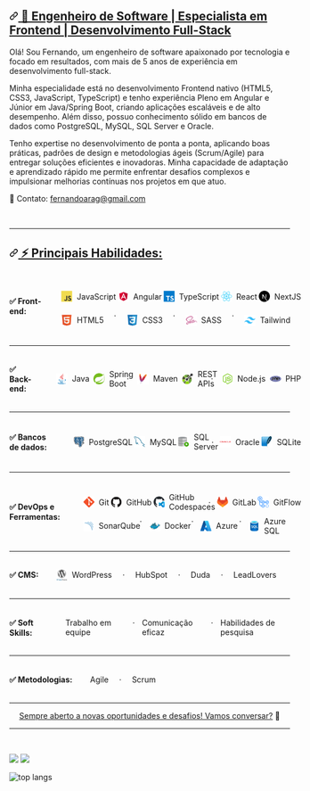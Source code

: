 <article class="markdown-body entry-content container-lg f5 " itemprop="text">
  <h2 dir="auto" id="top">
    <a id="user-content-hi-there-" class="anchor" aria-hidden="true" tabindex="-1" href="#top">
      <svg class="octicon octicon-link" viewBox="0 0 16 16" version="1.1" width="16" height="16" aria-hidden="true"><path d="m7.775 3.275 1.25-1.25a3.5 3.5 0 1 1 4.95 4.95l-2.5 2.5a3.5 3.5 0 0 1-4.95 0 .751.751 0 0 1 .018-1.042.751.751 0 0 1 1.042-.018 1.998 1.998 0 0 0 2.83 0l2.5-2.5a2.002 2.002 0 0 0-2.83-2.83l-1.25 1.25a.751.751 0 0 1-1.042-.018.751.751 0 0 1-.018-1.042Zm-4.69 9.64a1.998 1.998 0 0 0 2.83 0l1.25-1.25a.751.751 0 0 1 1.042.018.751.751 0 0 1 .018 1.042l-1.25 1.25a3.5 3.5 0 1 1-4.95-4.95l2.5-2.5a3.5 3.5 0 0 1 4.95 0 .751.751 0 0 1-.018 1.042.751.751 0 0 1-1.042.018 1.998 1.998 0 0 0-2.83 0l-2.5 2.5a1.998 1.998 0 0 0 0 2.83Z"></path></svg>
      <strong>🚀 Engenheiro de Software | Especialista em Frontend | Desenvolvimento Full-Stack</strong>
    </a>
  </h2>

  <p dir="auto">
    Olá! Sou Fernando, um engenheiro de software apaixonado por tecnologia e focado em resultados, com mais de 5 anos de experiência em desenvolvimento full-stack.
  </p>

  <p dir="auto">
    Minha especialidade está no desenvolvimento Frontend nativo (HTML5, CSS3, JavaScript, TypeScript) e tenho experiência Pleno em Angular e Júnior em Java/Spring Boot, criando aplicações escaláveis e de alto desempenho. Além disso, possuo conhecimento sólido em bancos de dados como PostgreSQL, MySQL, SQL Server e Oracle.
  </p>

  <p dir="auto">  
    Tenho expertise no desenvolvimento de ponta a ponta, aplicando boas práticas, padrões de design e metodologias ágeis (Scrum/Agile) para entregar soluções eficientes e inovadoras. Minha capacidade de adaptação e aprendizado rápido me permite enfrentar desafios complexos e impulsionar melhorias contínuas nos projetos em que atuo.
  </p>

  <p dir="auto">  
    📩 Contato: <a href="mailto:fernandoarag@gmail.com">fernandoarag@gmail.com</a>
  </p>

  <br/>

  <hr>

  <h2 dir="auto">
    <a id="user-content--technologies" class="anchor" aria-hidden="true" tabindex="-1" href="#-technologies">
      <svg class="octicon octicon-link" viewBox="0 0 16 16" version="1.1" width="16" height="16" aria-hidden="true"><path d="m7.775 3.275 1.25-1.25a3.5 3.5 0 1 1 4.95 4.95l-2.5 2.5a3.5 3.5 0 0 1-4.95 0 .751.751 0 0 1 .018-1.042.751.751 0 0 1 1.042-.018 1.998 1.998 0 0 0 2.83 0l2.5-2.5a2.002 2.002 0 0 0-2.83-2.83l-1.25 1.25a.751.751 0 0 1-1.042-.018.751.751 0 0 1-.018-1.042Zm-4.69 9.64a1.998 1.998 0 0 0 2.83 0l1.25-1.25a.751.751 0 0 1 1.042.018.751.751 0 0 1 .018 1.042l-1.25 1.25a3.5 3.5 0 1 1-4.95-4.95l2.5-2.5a3.5 3.5 0 0 1 4.95 0 .751.751 0 0 1-.018 1.042.751.751 0 0 1-1.042.018 1.998 1.998 0 0 0-2.83 0l-2.5 2.5a1.998 1.998 0 0 0 0 2.83Z"></path></svg>
      ⚡ Principais Habilidades:<br/>
    </a>
  </h2>

  <div class="auto" style="display: flex; flex-direction: row; align-items: center; grid-gap: .5rem; margin-bottom: .75rem;">
    <h4 style="display: flex; flex-direction: row; align-items: center; grid-gap: .5rem;">
    ✅ Front-end: 
    </h4>
    <ul>
      <li style="display: flex; flex-direction: row; align-items: center; grid-gap: .5rem;">
        <span style="display: flex; flex-direction: row; align-items: center; grid-gap: .5rem;">
          <img src="./assets/JavaScript.svg" width="20"/>
          JavaScript
        </span> &ensp; · &ensp;
        <span style="display: flex; flex-direction: row; align-items: center; grid-gap: .5rem;">
          <img src="./assets/Angular.svg" width="20"/>
          Angular
        </span> &ensp; · &ensp;
        <span style="display: flex; flex-direction: row; align-items: center; grid-gap: .5rem;">
          <img src="./assets/TypeScript.svg" width="20"/>
          TypeScript
        </span> &ensp; · &ensp;
        <span style="display: flex; flex-direction: row; align-items: center; grid-gap: .5rem;">          
          <img src="./assets/React.svg" width="20"/>
          React
        </span> &ensp; · &ensp;
        <span style="display: flex; flex-direction: row; align-items: center; grid-gap: .5rem;">
          <img src="./assets/Next.js.svg" width="20"/>
          NextJS
        </span>
      </li>
      <li style="display: flex; flex-direction: row; align-items: center; grid-gap: .5rem;">
        <span style="display: flex; flex-direction: row; align-items: center; grid-gap: .5rem;">
          <img src="./assets/HTML5.svg" width="20"/>
          HTML5
        </span> &ensp; · &ensp;
        <span style="display: flex; flex-direction: row; align-items: center; grid-gap: .5rem;">
          <img src="./assets/CSS3.svg" width="20"/>
          CSS3
        </span> &ensp; · &ensp;
        <span style="display: flex; flex-direction: row; align-items: center; grid-gap: .5rem;">
          <img src="./assets/Sass.svg" width="20"/>
          SASS
        </span> &ensp; · &ensp;
        <span style="display: flex; flex-direction: row; align-items: center; grid-gap: .5rem;">
          <img src="./assets/Tailwind CSS.svg" width="20"/>
          Tailwind
        </span>
      </li>
    </ul>
  </div>

  <hr />

  <div class="auto" style="display: flex; flex-direction: row; align-items: center; grid-gap: .5rem; margin-bottom: .75rem;">
    <h4 style="display: flex; flex-direction: row; align-items: center; grid-gap: .5rem;">
    ✅ Back-end: 
    </h4>
    <ul>
      <li style="display: flex; flex-direction: row; align-items: center; grid-gap: .5rem;">
        <span style="display: flex; flex-direction: row; align-items: center; grid-gap: .5rem;">
          <img src="./assets/Java.svg" width="20"/>
          Java
        </span> &ensp; · &ensp;
        <span style="display: flex; flex-direction: row; align-items: center; grid-gap: .5rem;">
          <img src="./assets/Spring.svg" width="20"/>
          Spring Boot
        </span> &ensp; · &ensp;
        <span style="display: flex; flex-direction: row; align-items: center; grid-gap: .5rem;">
          <img src="./assets/Apache Maven.svg" width="20"/>
          Maven
        </span> &ensp; · &ensp;
        <span style="display: flex; flex-direction: row; align-items: center; grid-gap: .5rem;">
          <img src="./assets/OpenAPI.svg" width="20"/>
          REST APIs
        </span> &ensp; · &ensp;
        <span style="display: flex; flex-direction: row; align-items: center; grid-gap: .5rem;">
          <img src="./assets/Node.js.svg" width="20"/>
          Node.js
        </span> &ensp; · &ensp;
        <span style="display: flex; flex-direction: row; align-items: center; grid-gap: .5rem;">
          <img src="./assets/PHP.svg" width="20"/>
          PHP
        </span>
      </li>
    </ul>
  </div>

  <hr />

  <div class="auto" style="display: flex; flex-direction: row; align-items: center; grid-gap: .5rem; margin-bottom: .75rem;">
    <h4 style="display: flex; flex-direction: row; align-items: center; grid-gap: .5rem;">
    ✅ Bancos de dados: 
    </h4>
    <ul>
      <li style="display: flex; flex-direction: row; align-items: center; grid-gap: .5rem;">
        <span style="display: flex; flex-direction: row; align-items: center; grid-gap: .5rem;">
          <img src="./assets/PostgresSQL.svg" width="20"/>
          PostgreSQL
        </span> &ensp; · &ensp;
        <span style="display: flex; flex-direction: row; align-items: center; grid-gap: .5rem;">
          <img src="./assets/MySQL.svg" width="20"/>
          MySQL
        </span> &ensp; · &ensp;
        <span style="display: flex; flex-direction: row; align-items: center; grid-gap: .5rem;">
          <img src="./assets/SQL-Developer.svg" width="20"/>
          SQL Server
        </span> &ensp; · &ensp;
        <span style="display: flex; flex-direction: row; align-items: center; grid-gap: .5rem;">
          <img src="./assets/Oracle.svg" width="20"/>
          Oracle
        </span> &ensp; · &ensp;
        <span style="display: flex; flex-direction: row; align-items: center; grid-gap: .5rem;">
          <img src="./assets/SQLite.svg" width="20"/>
          SQLite
        </span>
      </li>
    </ul>
  </div>

  <hr />

  <div class="auto" style="display: flex; flex-direction: row; align-items: center; grid-gap: .5rem; margin-bottom: .75rem;">
    <h4 style="display: flex; flex-direction: row; align-items: center; grid-gap: .5rem;">
    ✅ DevOps e Ferramentas:
    </h4>
    <ul>
      <li style="display: flex; flex-direction: row; align-items: center; grid-gap: .5rem;">
        <span style="display: flex; flex-direction: row; align-items: center; grid-gap: .5rem;">
          <img src="./assets/Git.svg" width="20"/>
          Git
        </span> &ensp; · &ensp;
        <span style="display: flex; flex-direction: row; align-items: center; grid-gap: .5rem;">
          <img src="./assets/GitHub.svg" width="20"/>
          GitHub
        </span> &ensp; · &ensp;
        <span style="display: flex; flex-direction: row; align-items: center; grid-gap: .5rem;">
          <img src="./assets/GitHub-Codespaces.svg" width="20"/>
          GitHub Codespaces
        </span> &ensp; · &ensp;
        <span style="display: flex; flex-direction: row; align-items: center; grid-gap: .5rem;">
          <img src="./assets/GitLab.svg" width="20"/>
          GitLab
        </span> &ensp; · &ensp;
        <span style="display: flex; flex-direction: row; align-items: center; grid-gap: .5rem;">
          <img src="./assets/GitHub-Actions.svg" width="20"/>
          GitFlow
        </span>
      </li>
      <li style="display: flex; flex-direction: row; align-items: center; grid-gap: .5rem;">
        <span style="display: flex; flex-direction: row; align-items: center; grid-gap: .5rem;">
          <img src="./assets/SonarQube.svg" width="20"/>
          SonarQube
        </span>  &ensp; · &ensp;
        <span style="display: flex; flex-direction: row; align-items: center; grid-gap: .5rem;">
          <img src="./assets/Docker.svg" width="20"/>
          Docker
        </span>  &ensp; · &ensp;
        <span style="display: flex; flex-direction: row; align-items: center; grid-gap: .5rem;">
          <img src="./assets/Azure.svg" width="20"/>
          Azure
        </span>  &ensp; · &ensp;
        <span style="display: flex; flex-direction: row; align-items: center; grid-gap: .5rem;">
          <img src="./assets/Azure-SQL-Database.svg" width="20"/>
          Azure SQL
        </span>
      </li>
    </ul>
  </div>

  <hr />

  <div class="auto" style="display: flex; flex-direction: row; align-items: center; grid-gap: .5rem; margin-bottom: .75rem;">
    <h4 style="display: flex; flex-direction: row; align-items: center; grid-gap: .5rem;">
    ✅ CMS:
    </h4>
    <ul>
      <li style="display: flex; flex-direction: row; align-items: center; grid-gap: .5rem;">
        <span style="display: flex; flex-direction: row; align-items: center; grid-gap: .5rem;">
          <img src="./assets/WordPress.svg" width="20"/>
          WordPress
        </span> &ensp; · &ensp;
        <span style="display: flex; flex-direction: row; align-items: center; grid-gap: .5rem;">
          HubSpot
        </span> &ensp; · &ensp;
        <span style="display: flex; flex-direction: row; align-items: center; grid-gap: .5rem;">
          Duda
        </span> &ensp; · &ensp;
        <span style="display: flex; flex-direction: row; align-items: center; grid-gap: .5rem;">
          LeadLovers
        </span>
      </li>
    </ul>
  </div>

  <hr />

  <div class="auto" style="display: flex; flex-direction: row; align-items: center; grid-gap: .5rem; margin-bottom: .75rem;">
    <h4 style="display: flex; flex-direction: row; align-items: center; grid-gap: .5rem;">
    ✅ Soft Skills:
    </h4>
    <ul>
      <li style="display: flex; flex-direction: row; align-items: center; grid-gap: .5rem;">
        <span style="display: flex; flex-direction: row; align-items: center; grid-gap: .5rem;">
          Trabalho em equipe
        </span>  &ensp; · &ensp;
        <span style="display: flex; flex-direction: row; align-items: center; grid-gap: .5rem;">
          Comunicação eficaz
        </span>  &ensp; · &ensp;
        <span style="display: flex; flex-direction: row; align-items: center; grid-gap: .5rem;">
          Habilidades de pesquisa
        </span>
      </li>
    </ul>
  </div>

  <hr />

  <div class="auto" style="display: flex; flex-direction: row; align-items: center; grid-gap: .5rem; margin-bottom: .75rem;">
    <h4 style="display: flex; flex-direction: row; align-items: center; grid-gap: .5rem;">
    ✅ Metodologias:
    </h4>
    <ul>
      <li style="display: flex; flex-direction: row; align-items: center; grid-gap: .5rem;">
        <span style="display: flex; flex-direction: row; align-items: center; grid-gap: .5rem;">
          Agile
        </span>  &ensp; · &ensp;
        <span style="display: flex; flex-direction: row; align-items: center; grid-gap: .5rem;">
          Scrum
        </span>
      </li>
    </ul>
  </div>

  <hr />

  <p class="center" style="text-align: center;">
    <a class="center" href="mailto:fernandoarag@gmail.com">Sempre aberto a novas oportunidades e desafios! Vamos conversar?</a> 🚀
  </p>

  <hr />

  <br/>

  <div dir="auto"> 
    <p dir="auto">
      <img height="165" src="https://github-readme-stats.vercel.app/api?username=fernandoarag&amp;show_icons=true&amp/include_all_commits=true&amp;theme=omni" style="max-width: 100%"></img>
      <img height="165" src="https://github-readme-stats.vercel.app/api/top-langs/?username=fernandoarag&amp;layout=compact&amp;theme=omni" style="max-width: 100%;">
    </p>
    <p>
      <img src='https://github-profile-trophy.vercel.app/??username=fernandoarag&layout=compact&theme=dracula' alt='top langs'/>
    </p>
  </div>
</article>
